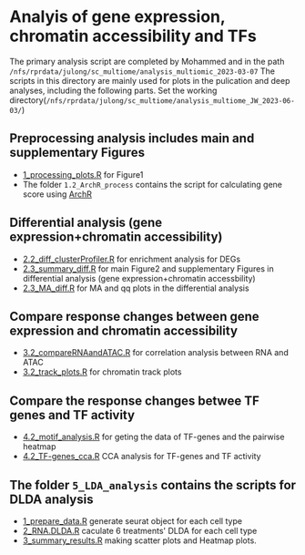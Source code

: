 # Analyis of gene expression, chromatin accessibility and TFs

The primary analysis script are completed by Mohammed and in the path `/nfs/rprdata/julong/sc_multiome/analysis_multiomic_2023-03-07`
The scripts in this directory are mainly used for plots in the pulication and deep analyses, including the following parts. Set the working directory(`/nfs/rprdata/julong/sc_multiome/analysis_multiome_JW_2023-06-03/`)  
## Preprocessing analysis includes  main and supplementary Figures 
 - [1_processing_plots.R](1_processing_plots.R) for Figure1
 - The folder `1.2_ArchR_process` contains the script for calculating gene score using [ArchR](https://www.archrproject.com/)
## Differential analysis (gene expression+chromatin accessibility)
 - [2.2_diff_clusterProfiler.R](2.2_diff_clusterProfiler.R) for enrichment analysis for DEGs
 - [2.3_summary_diff.R](2.3_summary_diff.R) for main Figure2 and supplementary Figures in differential analysis (gene expression+chromatin accessbility)     
 - [2.3_MA_diff.R](2.3_MA_diff.R) for MA and qq plots in the differential analysis  
## Compare response changes between gene expression and chromatin accessibility
 - [3.2_compareRNAandATAC.R](3.2_compareRNAandATAC.R) for correlation analysis between RNA and ATAC
 - [3.2_track_plots.R](3.2_track_plots.R) for chromatin track plots
## Compare the response changes betwee TF genes and TF activity
 - [4.2_motif_analysis.R](4.2_motif_analysis.R) for geting  the data of TF-genes and the pairwise heatmap
 - [4.2_TF-genes_cca.R](4.2_TF-genes_cca.R) CCA analysis for TF-genes and TF activity
## The folder `5_LDA_analysis` contains the scripts for DLDA analysis
 - [1_prepare_data.R](./5_LDA_analysis/1_prepare_data.R) generate seurat object for each cell type
 - [2_RNA.DLDA.R](./5_LDA_analysis/2_RNA.DLDA.R) caculate 6 treatments' DLDA for each cell type
 - [3_summary_results.R](./5_LDA_analysis/3_summary_results.R) making scatter plots and Heatmap plots. 
     